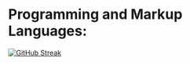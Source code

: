 # Programming and Markup Languages:


<a href="https://git.io/streak-stats"><img src="https://streak-stats.demolab.com?user=bouhadi-m3d&theme=radical&border_radius=4.1&card_width=1000" alt="GitHub Streak" /></a>
